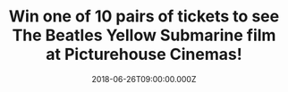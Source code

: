 ---
campaign-uuid: "c-9dd56d17-22e2-437b-8834-b4b872887ace"
type: "Competition"
category: "Tickets"
date: "2018-06-26T09:00:00.000Z"
end-date: "2018-07-02T23:59:00.000Z"
disable-form: false
is_promoted: false
has_entry_page: true
title: "Win one of 10 pairs of tickets to see The Beatles Yellow Submarine film at\
  \ Picturehouse Cinemas!"
competition-description: "<p>To celebrate the 50th Anniversary, screenings of The\
  \ Beatles Yellow Submarine sailing back into cinemas Sunday 8th July we're giving\
  \ away 10 pairs of tickets to see the film at Picturehouse Cinemas to 10 lucky NME\
  \ AAA members to win.</p>\r\n<p>Wanna be there now? Click below to know how!</p>"
hero-header: "Win one of 10 pairs of tickets to see The Beatles Yellow Submarine film\
  \ at Picturehouse Cinemas!"
terms-confirmation: "N/A"
banner-img: "https://assets.expresslyapp.com/asset-79259f96-cd8c-4bb2-9739-edcc9f963266.jpg"
logo-left-href: "http://www.aaa.nme.com"
logo-left-image: "https://assets.expresslyapp.com/asset-81453d83-c568-4eb7-8b02-bd4872b8e26c.jpg"
logo-left-title: "NME AAA"
bg-image-hero: "https://assets.expresslyapp.com/asset-c2ef0034-e917-44a1-82db-c4b34b264380.jpg"
bg-image-first: "https://assets.expresslyapp.com/asset-c9649ea1-b7bf-4545-bfd9-e88a5e0d32ac.jpg"
bg-image-second: "https://assets.expresslyapp.com/asset-b468da48-e1f9-4e34-9a55-8bb3034c479a.jpg"
bg-image-third: "https://assets.expresslyapp.com/asset-f28d100b-63b5-4c15-9989-fba081689334.jpg"
section1-content: "<p>An icon of psychedelic pop culture, Yellow Submarine is a colourful\
  \ musical spectacle and an exhilaratingly joyful cinematic experience for all ages\
  \ – filled with visual invention, optical illusions, word play, and packed with\
  \ classic songs from The Beatles.</p>"
section2-content: "<p>This is the first time that the stunning restoration of this\
  \ groundbreaking animation arrives on the big screen looking and sounding better\
  \ than ever in glorious surround sound!</p>\r\n<p>From Lucy In The Sky With Diamonds\
  \ to Nowhere Man, and Eleanor Rigby to All You Need Is Love, Yellow Submarine features\
  \ some of the most-loved songs from the Beatles!</p>"
section3-content: "<p>If you don’t want to miss this amazing opportunity, NME AAA\
  \ has 10 pairs of tickets for YOU to attend the event at a Picturehouse Cinema of\
  \ your choice to the 6pm screening on Sunday 8th of July!</p>\r\n<p>Picturehouse\
  \ Central (London), Clapham (London), Crouch End (London), East Dulwich (London),\
  \ Notting Hill Gate (London), Greenwich (London), Hackney (London), Brixton, Ritzy\
  \ (London), Bath, Bradford, Duke Of York's, Cambridge, Cameo Edinburgh, Exeter,\
  \ Henley, Liverpool @ FACT, Norwich, Oxford, Southampton, Stratford East, Stratford\
  \ Upon Avon, York.</p>\r\n<p>Enter the form below and you could be watching The\
  \ Beatles Yellow Submarine on the big screen.</p>\r\n<p>Good luck!</p>"
entry-title: "Win one of 10 pairs of tickets to see The Beatles Yellow Submarine film\
  \ at Picturehouse Cinemas!"
entry-content: "Enter the draw to win one of 10 pairs of tickets to see The Beatles\
  \ Yellow Submarine film at Picturehouse Cinemas by completing the form below before\
  \ 23:59 on 2nd of July 2018."
has-winner: false
prize-description: "One of 10 pairs of tickets to see The Beatles Yellow Submarine\
  \ film at Picturehouse Cinemas!"
prize-restrictions: "Winner is responsible for any transport costs to/from the event."
special-conditions: "Multiple entries are allowed up to one every day.\r\nEntrants\
  \ also agree Picturehouse's T&C's: https://www.picturehouses.com/Terms/Terms_And_Conditions#competitions"
---